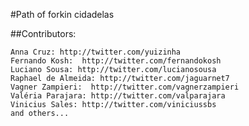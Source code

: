 #Path of forkin cidadelas

##Contributors:

    Anna Cruz: http://twitter.com/yuizinha
    Fernando Kosh:  http://twitter.com/fernandokosh
    Luciano Sousa: http://twitter.com/lucianosousa
    Raphael de Almeida: http://twitter.com/jaguarnet7
    Vagner Zampieri:  http://twitter.com/vagnerzampieri
    Valéria Parajara: http://twitter.com/valparajara
    Vinicius Sales: http://twitter.com/viniciussbs
    and others...